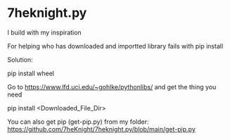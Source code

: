 # 7heknight.py
I build with my inspiration


For helping who has downloaded and importted library fails with pip install 
  
Solution:
  
  pip install wheel

Go to https://www.lfd.uci.edu/~gohlke/pythonlibs/ and get the thing you need

   pip install <Downloaded_File_Dir>

You can also get pip (get-pip.py) from my folder: https://github.com/7heKnight/7heknight.py/blob/main/get-pip.py
